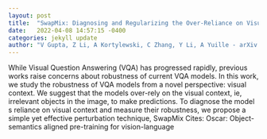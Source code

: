 ```yaml
---
layout: post
title:  "SwapMix: Diagnosing and Regularizing the Over-Reliance on Visual Context in Visual Question Answering"
date:   2022-04-08 14:57:15 -0400
categories: jekyll update
author: "V Gupta, Z Li, A Kortylewski, C Zhang, Y Li, A Yuille - arXiv preprint arXiv:2204.02285, 2022"
---
```

While Visual Question Answering (VQA) has progressed rapidly, previous works raise concerns about robustness of current VQA models. In this work, we study the robustness of VQA models from a novel perspective: visual context. We suggest that the models over-rely on the visual context, ie, irrelevant objects in the image, to make predictions. To diagnose the model s reliance on visual context and measure their robustness, we propose a simple yet effective perturbation technique, SwapMix Cites: Oscar: Object-semantics aligned pre-training for vision-language